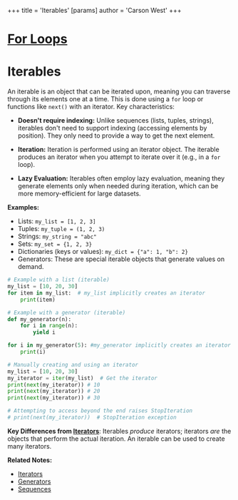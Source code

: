 +++
 title = 'Iterables'
[params]
	author = 'Carson West'
+++
# [For Loops](./../for-loops/)
# Iterables

An iterable is an object that can be iterated upon, meaning you can traverse through its elements one at a time.  This is done using a `for` loop or functions like `next()` with an iterator.  Key characteristics:

* **Doesn't require indexing:** Unlike sequences (lists, tuples, strings), iterables don't need to support indexing (accessing elements by position). They only need to provide a way to get the next element.

* **Iteration:**  Iteration is performed using an iterator object.  The iterable produces an iterator when you attempt to iterate over it (e.g., in a `for` loop).

* **Lazy Evaluation:**  Iterables often employ lazy evaluation, meaning they generate elements only when needed during iteration, which can be more memory-efficient for large datasets.

**Examples:**

* Lists: `my_list = [1, 2, 3]`
* Tuples: `my_tuple = (1, 2, 3)`
* Strings: `my_string = "abc"`
* Sets: `my_set = {1, 2, 3}`
* Dictionaries (keys or values): `my_dict = {"a": 1, "b": 2}`
* Generators:  These are special iterable objects that generate values on demand.

```python
# Example with a list (iterable)
my_list = [10, 20, 30]
for item in my_list:  # my_list implicitly creates an iterator
    print(item)

# Example with a generator (iterable)
def my_generator(n):
    for i in range(n):
        yield i

for i in my_generator(5): #my_generator implicitly creates an iterator
    print(i)

# Manually creating and using an iterator
my_list = [10, 20, 30]
my_iterator = iter(my_list)  # Get the iterator
print(next(my_iterator)) # 10
print(next(my_iterator)) # 20
print(next(my_iterator)) # 30

# Attempting to access beyond the end raises StopIteration
# print(next(my_iterator))  # StopIteration exception

```

**Key Differences from [Iterators](./../iterators/)**: Iterables *produce* iterators; iterators *are* the objects that perform the actual iteration.  An iterable can be used to create many iterators.

**Related Notes:**

* [Iterators](./../iterators/)
* [Generators](./../generators/)
* [Sequences](./../sequences/)

